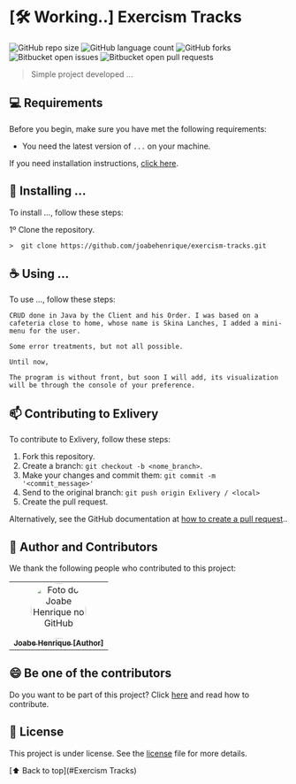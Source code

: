 # [:hammer_and_wrench: Working..] Exercism Tracks

![GitHub repo size](https://img.shields.io/github/repo-size/joabehenrique/exercism-tracks?style=flat)
![GitHub language count](https://img.shields.io/github/languages/count/joabehenrique/exercism-tracks?style=flat)
![GitHub forks](https://img.shields.io/github/forks/joabehenrique/exercism-tracks?style=flat)
![Bitbucket open issues](https://img.shields.io/bitbucket/issues/joabehenrique/exercism-tracks?style=flat)
![Bitbucket open pull requests](https://img.shields.io/bitbucket/pr-raw/joabehenrique/exercism-tracks?style=flat)

> Simple project developed ...

## 💻 Requirements

Before you begin, make sure you have met the following requirements:

- You need the latest version of `...` on your machine.

If you need installation instructions, [click here]("...").

## 🚀 Installing ...

To install ..., follow these steps:

1º Clone the repository.

```
>  git clone https://github.com/joabehenrique/exercism-tracks.git
```

## ☕ Using ...

To use ..., follow these steps:

```
CRUD done in Java by the Client and his Order. I was based on a cafeteria close to home, whose name is Skina Lanches, I added a mini-menu for the user.

Some error treatments, but not all possible.

Until now,

The program is without front, but soon I will add, its visualization will be through the console of your preference.
```

## 📫 Contributing to Exlivery

To contribute to Exlivery, follow these steps:

1. Fork this repository.
2. Create a branch: `git checkout -b <nome_branch>`.
3. Make your changes and commit them: `git commit -m '<commit_message>'`
4. Send to the original branch: `git push origin Exlivery / <local>`
5. Create the pull request.

Alternatively, see the GitHub documentation at [how to create a pull request](https://help.github.com/en/github/collaborating-with-issues-and-pull-requests/creating-a-pull-request)..

## 🤝 Author and Contributors

We thank the following people who contributed to this project:

<table>
  <tr>
    <td align="center">
      <a href="https://github.com/joabehenrique">
        <img src="https://avatars3.githubusercontent.com/u/64988299" width="100px" style="border-radius: 90px" alt="Foto do Joabe Henrique no GitHub"/><br>
        <sub>
          <b>Joabe Henrique [Author]</b>
        </sub>
      </a>
    </td>
  </tr>
</table>

## 😄 Be one of the contributors<br>

Do you want to be part of this project? Click [here](https://github.com/joabehenrique/exercism-tracks/blob/master/CONTRIBUTING.md) and read how to contribute.

## 📝 License

This project is under license. See the [license](https://github.com/joabehenrique/client-menu/blob/master/LICENSE.md) file for more details.

[⬆ Back to top](#Exercism Tracks)<br>
